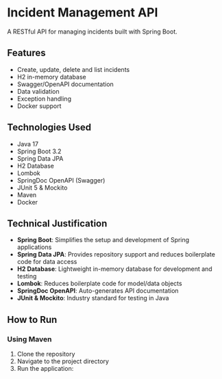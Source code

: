 # Incident Management API

A RESTful API for managing incidents built with Spring Boot.

## Features

- Create, update, delete and list incidents
- H2 in-memory database
- Swagger/OpenAPI documentation
- Data validation
- Exception handling
- Docker support

## Technologies Used

- Java 17
- Spring Boot 3.2
- Spring Data JPA
- H2 Database
- Lombok
- SpringDoc OpenAPI (Swagger)
- JUnit 5 & Mockito
- Maven
- Docker

## Technical Justification

- **Spring Boot**: Simplifies the setup and development of Spring applications
- **Spring Data JPA**: Provides repository support and reduces boilerplate code for data access
- **H2 Database**: Lightweight in-memory database for development and testing
- **Lombok**: Reduces boilerplate code for model/data objects
- **SpringDoc OpenAPI**: Auto-generates API documentation
- **JUnit & Mockito**: Industry standard for testing in Java

## How to Run

### Using Maven

1. Clone the repository
2. Navigate to the project directory
3. Run the application: 